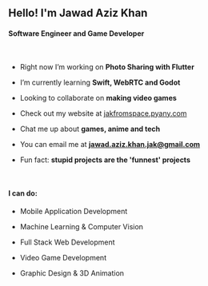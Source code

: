 <h2>Hello! I'm Jawad Aziz Khan</h2>
<h4>Software Engineer and Game Developer</h4>

<br>

- Right now I’m working on **Photo Sharing with Flutter**

- I’m currently learning **Swift, WebRTC and Godot**

- Looking to collaborate on **making video games**

- Check out my website at [jakfromspace.pyany.com](https://bit.ly/jakfromspace)

- Chat me up about **games, anime and tech**

- You can email me at **[jawad.aziz.khan.jak@gmail.com](mailto:jawad.aziz.khan.jak@gmail.com)**

- Fun fact: **stupid projects are the 'funnest' projects**

<br>

<h4>I can do:</h4>

- Mobile Application Development

- Machine Learning & Computer Vision

- Full Stack Web Development

- Video Game Development

- Graphic Design & 3D Animation
